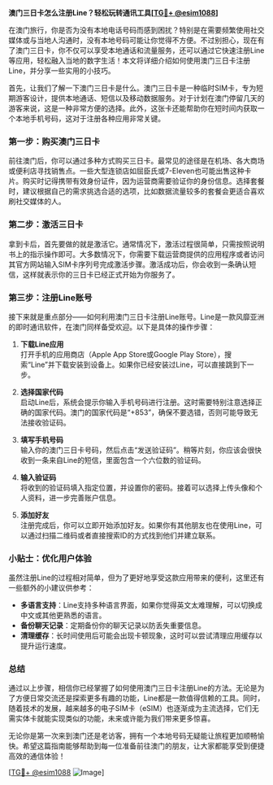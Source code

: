 **澳门三日卡怎么注册Line？轻松玩转通讯工具[[TG💪+ @esim1088](https://t.me/s/esim1088)]**

在澳门旅行，你是否为没有本地电话号码而感到困扰？特别是在需要频繁使用社交媒体或与当地人沟通时，没有本地号码可能让你觉得不方便。不过别担心，现在有了澳门三日卡，你不仅可以享受本地通话和流量服务，还可以通过它快速注册Line等应用，轻松融入当地的数字生活！本文将详细介绍如何使用澳门三日卡注册Line，并分享一些实用的小技巧。

首先，让我们了解一下澳门三日卡是什么。澳门三日卡是一种临时SIM卡，专为短期游客设计，提供本地通话、短信以及移动数据服务。对于计划在澳门停留几天的游客来说，这是一种非常方便的选择。此外，这张卡还能帮助你在短时间内获取一个本地手机号码，这对于注册各种应用非常关键。

### **第一步：购买澳门三日卡**
前往澳门后，你可以通过多种方式购买三日卡。最常见的途径是在机场、各大商场或便利店寻找销售点。一些大型连锁店如屈臣氏或7-Eleven也可能出售这种卡片。购买时记得携带有效身份证件，因为运营商需要验证你的身份信息。选择套餐时，建议根据自己的需求挑选合适的选项，比如数据流量较多的套餐会更适合喜欢刷社交媒体的人。

### **第二步：激活三日卡**
拿到卡后，首先要做的就是激活它。通常情况下，激活过程很简单，只需按照说明书上的指示操作即可。大多数情况下，你需要下载运营商提供的应用程序或者访问其官方网站输入SIM卡序列号完成激活步骤。激活成功后，你会收到一条确认短信，这样就表示你的三日卡已经正式开始为你服务了。

### **第三步：注册Line账号**
接下来就是重点部分——如何利用澳门三日卡注册Line账号。Line是一款风靡亚洲的即时通讯软件，在澳门同样备受欢迎。以下是具体的操作步骤：

1. **下载Line应用**  
   打开手机的应用商店（Apple App Store或Google Play Store），搜索“Line”并下载安装到设备上。如果你已经安装过Line，可以直接跳到下一步。

2. **选择国家代码**  
   启动Line后，系统会提示你输入手机号码进行注册。这时需要特别注意选择正确的国家代码。澳门的国家代码是“+853”，确保不要选错，否则可能导致无法接收验证码。

3. **填写手机号码**  
   输入你的澳门三日卡号码，然后点击“发送验证码”。稍等片刻，你应该会很快收到一条来自Line的短信，里面包含一个六位数的验证码。

4. **输入验证码**  
   将收到的验证码填入指定位置，并设置你的密码。接着可以选择上传头像和个人资料，进一步完善账户信息。

5. **添加好友**  
   注册完成后，你可以立即开始添加好友。如果你有其他朋友也在使用Line，可以通过扫描二维码或者直接搜索ID的方式找到他们并建立联系。

### **小贴士：优化用户体验**
虽然注册Line的过程相对简单，但为了更好地享受这款应用带来的便利，这里还有一些额外的小建议供参考：

- **多语言支持**：Line支持多种语言界面，如果你觉得英文太难理解，可以切换成中文或其他更熟悉的语言。
- **备份聊天记录**：定期备份你的聊天记录以防丢失重要信息。
- **清理缓存**：长时间使用后可能会出现卡顿现象，这时可以尝试清理应用缓存以提升运行速度。

### **总结**
通过以上步骤，相信你已经掌握了如何使用澳门三日卡注册Line的方法。无论是为了方便日常交流还是探索更多有趣的功能，Line都是一款值得信赖的工具。同时，随着技术的发展，越来越多的电子SIM卡（eSIM）也逐渐成为主流选择，它们无需实体卡就能实现类似的功能，未来或许能为我们带来更多惊喜。

无论你是第一次来到澳门还是老访客，拥有一个本地号码无疑能让旅程更加顺畅愉快。希望这篇指南能够帮助到每一位准备前往澳门的朋友，让大家都能享受到便捷高效的通信体验！

[[TG💪+ @esim1088](https://t.me/s/esim1088) ![Image](https://i.postimg.cc/4NQfJmqS/Snipaste-2025-05-13-00-14-12.png)]